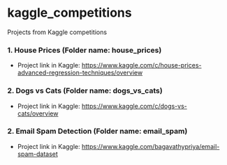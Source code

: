 # kaggle_competitions
Projects from Kaggle competitions

### 1. House Prices (Folder name: house_prices)
  - Project link in Kaggle: https://www.kaggle.com/c/house-prices-advanced-regression-techniques/overview

### 2. Dogs vs Cats (Folder name: dogs_vs_cats)
  - Project link in Kaggle: https://www.kaggle.com/c/dogs-vs-cats/overview

### 2. Email Spam Detection (Folder name: email_spam)
  - Project link in Kaggle: https://www.kaggle.com/bagavathypriya/email-spam-dataset
